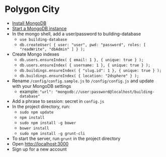 # Polygon City

* [Install MongoDB](http://docs.mongodb.org/manual/installation/)
* [Start a MongoDB instance](http://docs.mongodb.org/manual/tutorial/install-mongodb-on-os-x/#run-mongodb)
* In the mongo shell, add a user/password to building-database
  * `use building-database`
  * `db.createUser(
  {
    user: "user",
    pwd: "password",
    roles: [ "readWrite", "dbAdmin" ]
  }
);`
* Create Mongo indexes
  * `db.users.ensureIndex( { email: 1 }, { unique: true } );`
  * `db.users.ensureIndex( { username: 1 }, { unique: true } );`
  * `db.buildings.ensureIndex( { "slug.id": 1 }, { unique: true } );`
  * `db.buildings.ensureIndex( { location: "2dsphere" } );`
* Rename `/config/config.sample.js` to `/config/config.js` and update with your MongoDB settings
  * example: `"url": "mongodb://user:password@localhost/building-database"`
* Add a phrase to session: secret in `config.js`
* In the project directory, run:
  * `sudo npm update`
  * `npm install`
  * `sudo npm install -g bower`
  * `bower install`
  * `sudo npm install -g grunt-cli`
* To start the server, run `grunt` in the project directory
* Open [http://localhost:3000](http://localhost:3000)
* Sign up for a new account

